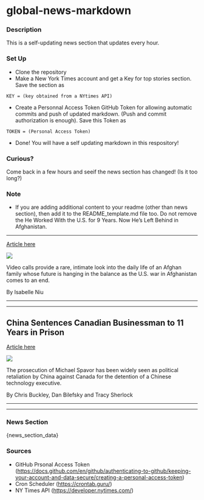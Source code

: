 # global-news-markdown

### Description 
This is a self-updating news section that updates every hour.

### Set Up 
* Clone the repository
* Make a New York Times account and get a Key for top stories section. Save the section as 
 ```
 KEY = (key obtained from a NYtimes API)
 ```
*  Create a Personnal Access Token GitHub Token for allowing automatic commits and push of updated markdown. (Push and commit authorization is enough). Save this Token as 
```
TOKEN = (Personal Access Token)
```
* Done! You will have a self updating markdown in this respository!

### Curious?
Come back in a few hours and seeif the news section has changed! (Is it too long?)

### Note
* If you are adding additional content to your readme (other than news section), then add it to the README_template.md file too. Do not remove the He Worked With the U.S. for 9 Years. Now He’s Left Behind in Afghanistan.
-------------------------------------------------------------------------

[Article here](https://www.nytimes.com/2021/08/10/world/afghan-interpreter-us-military.html)

[![](https://static01.nyt.com/images/2021/08/10/video/10vid-afghan-thumb/10vid-afghan-thumb-superJumbo.jpg)](https://www.nytimes.com/2021/08/10/world/afghan-interpreter-us-military.html)

Video calls provide a rare, intimate look into the daily life of an Afghan family whose future is hanging in the balance as the U.S. war in Afghanistan comes to an end.

By Isabelle Niu

* * *

* * *

China Sentences Canadian Businessman to 11 Years in Prison
----------------------------------------------------------

[Article here](https://www.nytimes.com/2021/08/10/world/asia/china-canada-spavor-kovrig.html)

[![](https://static01.nyt.com/images/2021/08/11/world/11china-canada-HFO2/china-canada-HFO2-superJumbo.jpg)](https://www.nytimes.com/2021/08/10/world/asia/china-canada-spavor-kovrig.html)

The prosecution of Michael Spavor has been widely seen as political retaliation by China against Canada for the detention of a Chinese technology executive.

By Chris Buckley, Dan Bilefsky and Tracy Sherlock

* * *

* * *

### News Section 
{news_section_data}


### Sources 
* GitHub Prsonal Access Token (https://docs.github.com/en/github/authenticating-to-github/keeping-your-account-and-data-secure/creating-a-personal-access-token)
* Cron Scheduler (https://crontab.guru/)
* NY Times API (https://developer.nytimes.com/)
